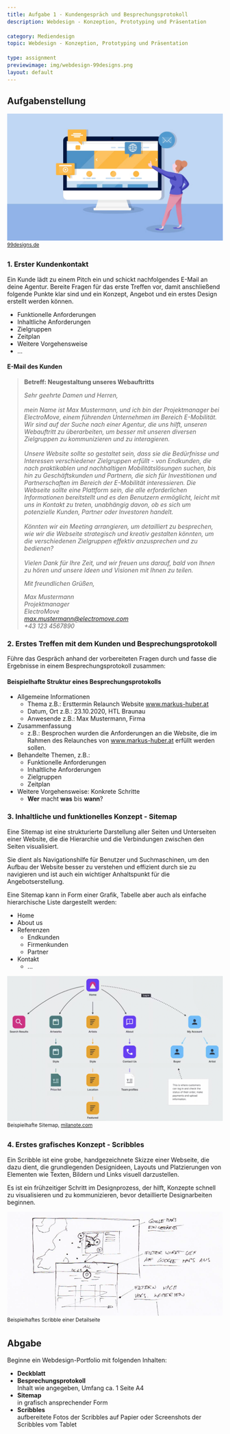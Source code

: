 ```yaml
---
title: Aufgabe 1 - Kundengespräch und Besprechungsprotokoll
description: Webdesign - Konzeption, Prototyping und Präsentation

category: Mediendesign
topic: Webdesign - Konzeption, Prototyping und Präsentation

type: assignment
previewimage: img/webdesign-99designs.png
layout: default
---
```

## Aufgabenstellung
![img.png](img/webdesign-99designs.png)
<sup>[99designs.de](https://99designs.de/blog/web-digitales-design/was-ist-webdesign)</sup>


### 1. Erster Kundenkontakt

Ein Kunde lädt zu einem Pitch ein und schickt nachfolgendes E-Mail an deine Agentur. Bereite Fragen für das erste Treffen vor, damit anschließend folgende Punkte klar sind und ein Konzept, Angebot und ein erstes Design erstellt werden können.

- Funktionelle Anforderungen
- Inhaltliche Anforderungen
- Zielgruppen
- Zeitplan
- Weitere Vorgehensweise
- ...


#### E-Mail des Kunden
> **Betreff: Neugestaltung unseres Webauftritts**
>
> *Sehr geehrte Damen und Herren,*<br><br>
> *mein Name ist Max Mustermann, und ich bin der Projektmanager bei ElectroMove, einem führenden Unternehmen im Bereich E-Mobilität. Wir sind auf der Suche nach einer Agentur, die uns hilft, unseren Webauftritt zu überarbeiten, um besser mit unseren diversen Zielgruppen zu kommunizieren und zu interagieren.<br><br>Unsere Website sollte so gestaltet sein, dass sie die Bedürfnisse und Interessen verschiedener Zielgruppen erfüllt - von Endkunden, die nach praktikablen und nachhaltigen Mobilitätslösungen suchen, bis hin zu Geschäftskunden und Partnern, die sich für Investitionen und Partnerschaften im Bereich der E-Mobilität interessieren. Die Webseite sollte eine Plattform sein, die alle erforderlichen Informationen bereitstellt und es den Benutzern ermöglicht, leicht mit uns in Kontakt zu treten, unabhängig davon, ob es sich um potenzielle Kunden, Partner oder Investoren handelt.<br><br>Könnten wir ein Meeting arrangieren, um detailliert zu besprechen, wie wir die Webseite strategisch und kreativ gestalten könnten, um die verschiedenen Zielgruppen effektiv anzusprechen und zu bedienen?<br><br>Vielen Dank für Ihre Zeit, und wir freuen uns darauf, bald von Ihnen zu hören und unsere Ideen und Visionen mit Ihnen zu teilen.*
>
> *Mit freundlichen Grüßen,*
>
> *Max Mustermann  
> Projektmanager  
> ElectroMove  
> [max.mustermann@electromove.com ](mailto:max.mustermann@electromove.com) <br>
> +43 123 4567890*

### 2. Erstes Treffen mit dem Kunden und Besprechungsprotokoll

Führe das Gespräch anhand der vorbereiteten Fragen durch und fasse die Ergebnisse in einem Besprechungsprotokoll zusammen:

#### Beispielhafte Struktur eines Besprechungsprotokolls
- Allgemeine Informationen
    - Thema z.B.: Ersttermin Relaunch Website www.markus-huber.at
    - Datum, Ort z.B.: 23.10.2020, HTL Braunau
    - Anwesende z.B.: Max Mustermann, Firma
- Zusammenfassung
    - z.B.: Besprochen wurden die Anforderungen an die Website, die im Rahmen des Relaunches von
      www.markus-huber.at erfüllt werden sollen.
- Behandelte Themen, z.B.:
    - Funktionelle Anforderungen
    - Inhaltliche Anforderungen
    - Zielgruppen
    - Zeitplan
- Weitere Vorgehensweise: Konkrete Schritte
    - **Wer** macht **was** bis **wann**?

### 3. Inhaltliche und funktionelles Konzept - Sitemap
Eine Sitemap ist eine strukturierte Darstellung aller Seiten und Unterseiten einer Website, die die Hierarchie und die Verbindungen zwischen den Seiten visualisiert. 

Sie dient als Navigationshilfe für Benutzer und Suchmaschinen, um den Aufbau der Website besser zu verstehen und effizient durch sie zu navigieren und ist auch ein wichtiger Anhaltspunkt für die Angebotserstellung.

Eine Sitemap kann in Form einer Grafik, Tabelle aber auch als einfache hierarchische Liste dargestellt werden:

- Home
- About us
- Referenzen
  - Endkunden
  - Firmenkunden
  - Partner
- Kontakt
  - ...


![img.png](img/sitemap-example.png)
<sup>Beispielhafte Sitemap, [milanote.com](https://milanote.com/templates/marketing/site-map)</sup>

### 4. Erstes grafisches Konzept - Scribbles

Ein Scribble ist eine grobe, handgezeichnete Skizze einer Webseite, die dazu dient, die grundlegenden Designideen, Layouts und Platzierungen von Elementen wie Texten, Bildern und Links visuell darzustellen. 

Es ist ein frühzeitiger Schritt im Designprozess, der hilft, Konzepte schnell zu visualisieren und zu kommunizieren, bevor detaillierte Designarbeiten beginnen.

![img.png](img/scribble-example.png)
<sup>Beispielhaftes Scribble einer Detailseite</sup>


## Abgabe
Beginne ein Webdesign-Portfolio mit folgenden Inhalten:
- **Deckblatt**
- **Besprechungsprotokoll**<br>Inhalt wie angegeben, Umfang ca. 1 Seite A4
- **Sitemap**<br>in grafisch ansprechender Form
- **Scribbles**<br>aufbereitete Fotos der Scribbles auf Papier oder Screenshots der Scribbles vom Tablet